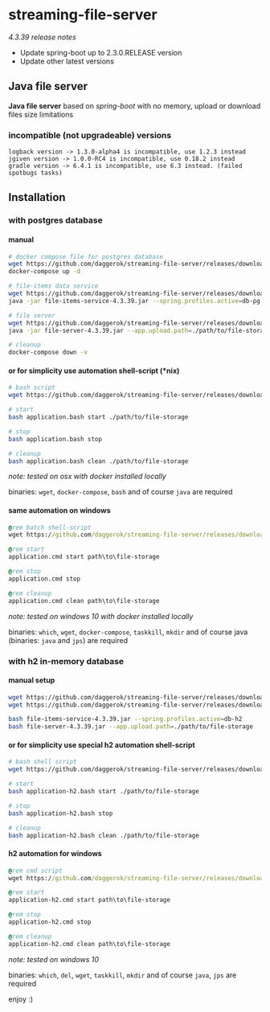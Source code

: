 # streaming-file-server
_4.3.39 release notes_

* Update spring-boot up to 2.3.0.RELEASE version 
* Update other latest versions

## Java file server

**Java file server** based on *spring-boot* with no memory, upload or download files size limitations

### incompatible (not upgradeable) versions

    logback version -> 1.3.0-alpha4 is incompatible, use 1.2.3 instead
    jgiven version -> 1.0.0-RC4 is incompatible, use 0.18.2 instead
    gradle version -> 6.4.1 is incompatible, use 6.3 instead. (failed spotbugs tasks)

## Installation

### with postgres database

#### manual

```bash
# docker compose file for postgres database
wget https://github.com/daggerok/streaming-file-server/releases/download/4.3.39/docker-compose.yml
docker-compose up -d

# file-items data service
wget https://github.com/daggerok/streaming-file-server/releases/download/4.3.39/file-items-service-4.3.39.jar
java -jar file-items-service-4.3.39.jar --spring.profiles.active=db-pg

# file server
wget https://github.com/daggerok/streaming-file-server/releases/download/4.3.39/file-server-4.3.39.jar
java -jar file-server-4.3.39.jar --app.upload.path=./path/to/file-storage

# cleanup
docker-compose down -v
```

#### or for simplicity use automation shell-script (*nix)

```bash
# bash script
wget https://github.com/daggerok/streaming-file-server/releases/download/4.3.39/application.bash

# start
bash application.bash start ./path/to/file-storage

# stop
bash application.bash stop

# cleanup
bash application.bash clean ./path/to/file-storage
```

*note: tested on osx with docker installed locally*

binaries: `wget`, `docker-compose`, `bash` and of course `java` are required

#### same automation on windows

```cmd
@rem batch shell-script
wget https://github.com/daggerok/streaming-file-server/releases/download/4.3.39/application.cmd

@rem start
application.cmd start path\to\file-storage

@rem stop
application.cmd stop

@rem cleanup
application.cmd clean path\to\file-storage
```

*note: tested on windows 10 with docker installed locally*

binaries: `which`, `wget`, `docker-compose`, `taskkill`, `mkdir` and of course java (binaries: `java` and `jps`) are required

### with h2 in-memory database

#### manual setup

```bash
wget https://github.com/daggerok/streaming-file-server/releases/download/4.3.39/file-items-service-4.3.39.jar
wget https://github.com/daggerok/streaming-file-server/releases/download/4.3.39/file-server-4.3.39.jar

bash file-items-service-4.3.39.jar --spring.profiles.active=db-h2
bash file-server-4.3.39.jar --app.upload.path=./path/to/file-storage
```

#### or for simplicity use special h2 automation shell-script

```bash
# bash shell script
wget https://github.com/daggerok/streaming-file-server/releases/download/4.3.39/application-h2.bash

# start
bash application-h2.bash start ./path/to/file-storage

# stop
bash application-h2.bash stop

# cleanup
bash application-h2.bash clean ./path/to/file-storage
```

#### h2 automation for windows

```cmd
@rem cmd script
wget https://github.com/daggerok/streaming-file-server/releases/download/4.3.39/application-h2.cmd

@rem start
application-h2.cmd start path\to\file-storage

@rem stop
application-h2.cmd stop

@rem cleanup
application-h2.cmd clean path\to\file-storage
```

*note: tested on windows 10*

binaries: `which`, `del`, `wget`, `taskkill`, `mkdir` and of course `java`, `jps` are required

enjoy :)
